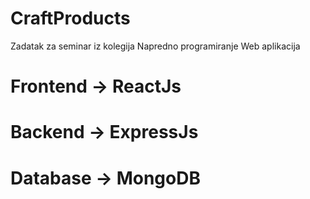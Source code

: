 # CraftProducts
Zadatak za seminar iz kolegija Napredno programiranje Web aplikacija

# Frontend -> ReactJs

# Backend -> ExpressJs

# Database -> MongoDB
